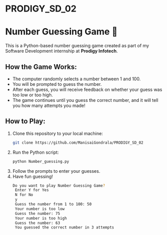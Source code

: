 # PRODIGY_SD_02

# Number Guessing Game 🎲
This is a Python-based number guessing game created as part of my Software Development internship at **Prodigy Infotech**.

## How the Game Works:
- The computer randomly selects a number between 1 and 100.
- You will be prompted to guess the number.
- After each guess, you will receive feedback on whether your guess was too low or too high.
- The game continues until you guess the correct number, and it will tell you how many attempts you made!

## How to Play:
1. Clone this repository to your local machine:
   ```bash
   git clone https://github.com/ManisaiGondrala/PRODIGY_SD_02
2. Run the Python script:
   ```bash
   python Number_guessing.py
3. Follow the prompts to enter your guesses.
4. Have fun guessing!
   ```bash
   Do you want to play Number Guessing Game?
    Enter Y for Yes
    N for No
    y
    Guess the number from 1 to 100: 50
    Your number is too low
    Guess the number: 75
    Your number is too high
    Guess the number: 63
    You guessed the correct number in 3 attempts



